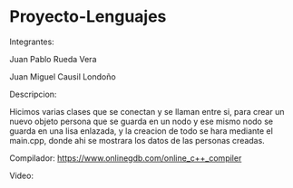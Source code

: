# Proyecto-Lenguajes

Integrantes:

Juan Pablo Rueda Vera

Juan Miguel Causil Londoño

Descripcion:

Hicimos varias clases que se conectan y se llaman entre si, para crear un nuevo objeto persona que se guarda en un nodo y ese mismo nodo se guarda en una lisa enlazada, y la creacion de todo se hara mediante el main.cpp, donde ahi se mostrara los datos de las personas creadas. 

Compilador:
https://www.onlinegdb.com/online_c++_compiler

Video:
